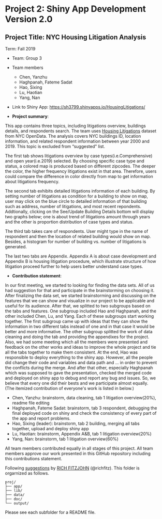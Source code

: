 # Project 2: Shiny App Development Version 2.0

## Project Title: NYC Housing Litigation Analysis
Term: Fall 2019

+ Team: Group 3
+ Team members
	+ Chen, Yanzhu
	+ Haghpanah, Fateme Sadat
	+ Hao, Sixing
	+ Lu, Haotian
	+ Yang, Nan

+ Link to Shiny App: https://sh3799.shinyapps.io/HousingLitigations/

+ **Project summary**: 

This app contains three topics, including litigations overview, buildings details, and respondents search. The team uses [Housing Litigations](https://data.cityofnewyork.us/Housing-Development/Housing-Litigations/59kj-x8nc) dataset from NYC OpenData. The analysis covers NYC buildings ID, location information, and related respondent information between year 2000 and 2019. This topic is excluded from “suggested" list.

The first tab shows litigations overview by case types(i.e.Comprehensive) and open year(i.e.2019) selected. By choosing specific case type and status, a colored map is produced based on different zipcodes. The deeper the color, the higher frequency litigations exist in that area. Therefore, users could compare the difference in color directly from map to get information about litigations frequency.

The second tab exhibits detailed litigations information of each building. By setting number of litigations as condition for a building to show on map, user may click on the blue circle to detailed information of that building such as address, number of litigations, and most recent repondents. Addtionally, clicking on the See/Update Building Details bottom will display two graphs below; one is about trend of litigations amount through years and the other is proportion distribution of case types and status.

The third tab takes care of respondents. User might type in the name of respondent and then the location of related building would show on map. Besides, a histogram for number of building vs. number of litigations is generated.

The last two tabs are Appendix. Appendix A is about case development and Appendix B is housing litigation procedure, which illustrate structure of how litigation proceed further to help users better understand case types. 

+ **Contribution statement**: 

In our first meeting, we started to looking for finding the data sets. All of us had suggestion for that and participate in the brainstorming on choosing it. After finalizing the data set, we started brainstorming and discussing on the features that we can show and visualize in our project to be applicable and useful for its audience.
After that, we splitted to two subgroups based on the tabs and features. One subgroup included Hao and Haghpanah, and the other included Chen, Lu, and Yang. Each of these subgroups start working together. The first subgroup came up with ideas that they can show the information in two different tabs instead of one and in that case it would be better and more informative. The other subgroup splitted the work of data cleaning and doing the tab and providing the appendixes for the project. Also, we had some meeting which all the members were presented and feedback on the other works and ideas to improve the whole project and tie all the tabs together to make them consistent. At the end, Hao was responsible to deploy everything to the shiny app. However, all the people did change their code and variables and data path and ... in order to prevent the conflicts during the merge. And after that other, especially Haghpanah which was supposed to gave the presentation, checked the merged code and deployed on shiny app to debug and report any bug and issues. So, we believe that every one did their bests and we participate almost equally. (The itemized contribution of everyone's work is listed in below.)

+ Chen, Yanzhu: brainstorm, data cleaning, tab 1 litigation overview(20%), readme file editing
+ Haghpanah, Fateme Sadat: brainstorm, tab 3 respondent, debugging the final deployed code on shiny and check the consistency of every part of the app and report problems.
+ Hao, Sixing (leader): brainstorm, tab 2 building, merging all tabs together, upload and deploy shiny app
+ Lu, Haotian: brainstorm, Appendix A&B, tab 1 litigation overview(20%)
+ Yang, Nan: brainstorm, tab 1 litigation overview(60%)

All team members contributed equally in all stages of this project. All team members approve our work presented in this GitHub repository including this contributions statement. 

Following [suggestions](http://nicercode.github.io/blog/2013-04-05-projects/) by [RICH FITZJOHN](http://nicercode.github.io/about/#Team) (@richfitz). This folder is orgarnized as follows.

```
proj/
├── app/
├── lib/
├── data/
├── doc/
└── output/
```

Please see each subfolder for a README file.

